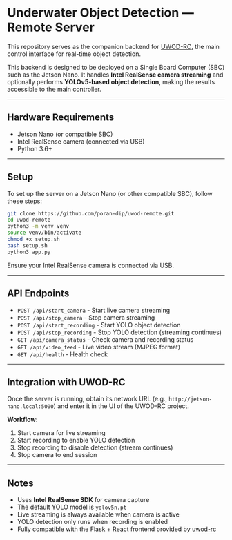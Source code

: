 # Underwater Object Detection — Remote Server

This repository serves as the companion backend for [UWOD-RC](https://github.com/poran-dip/uwod-rc), the main control interface for real-time object detection.

This backend is designed to be deployed on a Single Board Computer (SBC) such as the Jetson Nano. It handles **Intel RealSense camera streaming** and optionally performs **YOLOv5-based object detection**, making the results accessible to the main controller.

---

## Hardware Requirements

- Jetson Nano (or compatible SBC)
- Intel RealSense camera (connected via USB)
- Python 3.6+

---

## Setup

To set up the server on a Jetson Nano (or other compatible SBC), follow these steps:

```bash
git clone https://github.com/poran-dip/uwod-remote.git
cd uwod-remote
python3 -m venv venv
source venv/bin/activate
chmod +x setup.sh
bash setup.sh
python3 app.py
```

Ensure your Intel RealSense camera is connected via USB.

---

## API Endpoints

- `POST /api/start_camera` - Start live camera streaming
- `POST /api/stop_camera` - Stop camera streaming
- `POST /api/start_recording` - Start YOLO object detection
- `POST /api/stop_recording` - Stop YOLO detection (streaming continues)
- `GET /api/camera_status` - Check camera and recording status
- `GET /api/video_feed` - Live video stream (MJPEG format)
- `GET /api/health` - Health check

---

## Integration with UWOD-RC

Once the server is running, obtain its network URL (e.g., `http://jetson-nano.local:5000`) and enter it in the UI of the UWOD-RC project.

**Workflow:**
1. Start camera for live streaming
2. Start recording to enable YOLO detection
3. Stop recording to disable detection (stream continues)
4. Stop camera to end session

---

## Notes

- Uses **Intel RealSense SDK** for camera capture
- The default YOLO model is `yolov5n.pt`
- Live streaming is always available when camera is active
- YOLO detection only runs when recording is enabled
- Fully compatible with the Flask + React frontend provided by [uwod-rc](https://github.com/poran-dip/uwod-rc)
